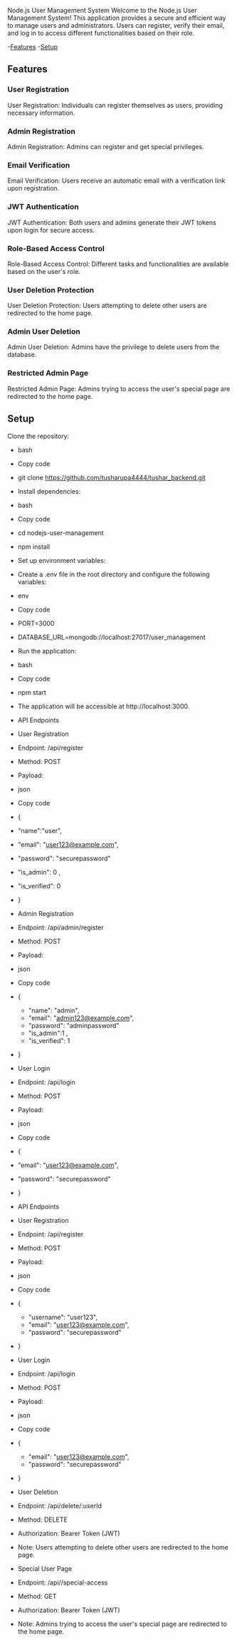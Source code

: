
Node.js User Management System
Welcome to the Node.js User Management System! This application provides a secure and efficient way to manage users and administrators. Users can register, verify their email, and log in to access different functionalities based on their role.

-[Features](#features)
-[Setup](#setup)
## Features

### User Registration
User Registration: Individuals can register themselves as users, providing necessary information.

### Admin Registration
Admin Registration: Admins can register and get special privileges.

### Email Verification
Email Verification: Users receive an automatic email with a verification link upon registration.

### JWT Authentication
JWT Authentication: Both users and admins generate their JWT tokens upon login for secure access.

### Role-Based Access Control
Role-Based Access Control: Different tasks and functionalities are available based on the user's role.

### User Deletion Protection
User Deletion Protection: Users attempting to delete other users are redirected to the home page.

### Admin User Deletion
Admin User Deletion: Admins have the privilege to delete users from the database.

### Restricted Admin Page
Restricted Admin Page: Admins trying to access the user's special page are redirected to the home page.



## Setup
Clone the repository:

- bash
- Copy code
- git clone https://github.com/tusharupa4444/tushar_backend.git
- Install dependencies:

- bash
- Copy code
- cd nodejs-user-management
- npm install
- Set up environment variables:

- Create a .env file in the root directory and configure the following variables:

- env
- Copy code
- PORT=3000
- DATABASE_URL=mongodb://localhost:27017/user_management


- Run the application:

- bash
- Copy code
- npm start
- The application will be accessible at http://localhost:3000.

- API Endpoints
- User Registration
- Endpoint: /api/register
- Method: POST
- Payload:
- json
- Copy code
- {
 - "name":"user",  
 - "email": "user123@example.com",
 - "password": "securepassword"
 - "is_admin": 0 ,
 - "is_verified": 0
- }
- Admin Registration
- Endpoint: /api/admin/register
- Method: POST
- Payload:
- json
- Copy code
- {
  - "name": "admin",
  - "email": "admin123@example.com",
  - "password": "adminpassword"
  - "is_admin":1 ,
  - "is_verified": 1
- }
- User Login
- Endpoint: /api/login
- Method: POST
- Payload:
- json
- Copy code
- {
-  "email": "user123@example.com",
-  "password": "securepassword"
- }

- API Endpoints
- User Registration
- Endpoint: /api/register
- Method: POST
- Payload:
- json
- Copy code
- {
  - "username": "user123",
  - "email": "user123@example.com",
  - "password": "securepassword"
- }

- User Login
- Endpoint: /api/login
- Method: POST
- Payload:
- json
- Copy code
- {
  - "email": "user123@example.com",
  - "password": "securepassword"
- }


- User Deletion
- Endpoint: /api/delete/:userId
- Method: DELETE
- Authorization: Bearer Token (JWT)
- Note: Users attempting to delete other users are redirected to the home page.

- Special User Page
- Endpoint: /api//special-access
- Method: GET
- Authorization: Bearer Token (JWT)
- Note: Admins trying to access the user's special page are redirected to the home page.
